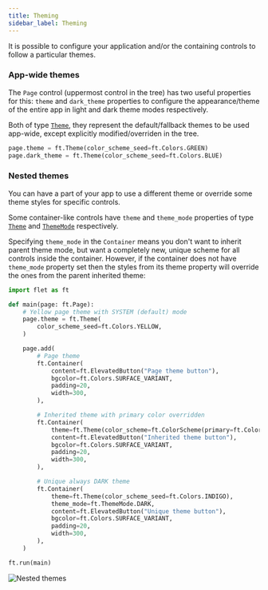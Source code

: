 ```yaml
---
title: Theming
sidebar_label: Theming
---
```


It is possible to configure your application and/or the containing controls to follow a particular themes.

### App-wide themes

The `Page` control (uppermost control in the tree) has two useful properties for this: `theme`
and `dark_theme` properties to configure the appearance/theme of the entire app in light and
dark theme modes respectively.

Both of type [`Theme`](/docs/reference/types/theme), they represent the default/fallback themes to be used app-wide, 
except explicitly modified/overriden in the tree.

```python
page.theme = ft.Theme(color_scheme_seed=ft.Colors.GREEN)
page.dark_theme = ft.Theme(color_scheme_seed=ft.Colors.BLUE)
```

### Nested themes

You can have a part of your app to use a different theme or override some theme styles for specific controls.

Some container-like controls have `theme` and `theme_mode` properties of type [`Theme`](/docs/reference/types/theme) and [`ThemeMode`](/docs/reference/types/thememode) respectively.

Specifying `theme_mode` in the `Container` means you don't want to inherit parent theme mode, 
but want a completely new, unique scheme for all controls inside the container. 
However, if the container does not have `theme_mode` property set then the styles from its theme property will override the ones from the parent inherited theme:

```python
import flet as ft

def main(page: ft.Page):
    # Yellow page theme with SYSTEM (default) mode
    page.theme = ft.Theme(
        color_scheme_seed=ft.Colors.YELLOW,
    )

    page.add(
        # Page theme
        ft.Container(
            content=ft.ElevatedButton("Page theme button"),
            bgcolor=ft.Colors.SURFACE_VARIANT,
            padding=20,
            width=300,
        ),

        # Inherited theme with primary color overridden
        ft.Container(
            theme=ft.Theme(color_scheme=ft.ColorScheme(primary=ft.Colors.PINK)),
            content=ft.ElevatedButton("Inherited theme button"),
            bgcolor=ft.Colors.SURFACE_VARIANT,
            padding=20,
            width=300,
        ),

        # Unique always DARK theme
        ft.Container(
            theme=ft.Theme(color_scheme_seed=ft.Colors.INDIGO),
            theme_mode=ft.ThemeMode.DARK,
            content=ft.ElevatedButton("Unique theme button"),
            bgcolor=ft.Colors.SURFACE_VARIANT,
            padding=20,
            width=300,
        ),
    )

ft.run(main)
```

![Nested themes](../assets/blog/theme-scrolling/nested-themes.png)

